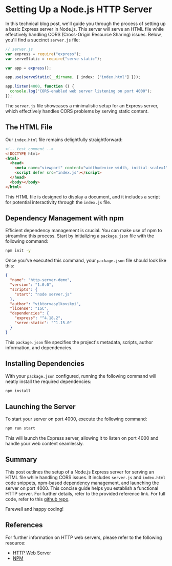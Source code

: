 # Setting Up a Node.js HTTP Server

In this technical blog post, we'll guide you through the process of setting up a basic Express server in Node.js. This server will serve an HTML file while effectively handling CORS (Cross-Origin Resource Sharing) issues. Below, you'll find a succinct `server.js` file:

```typescript
// server.js
var express = require("express");
var serveStatic = require("serve-static");

var app = express();

app.use(serveStatic(__dirname, { index: ["index.html"] }));

app.listen(4000, function () {
  console.log("CORS-enabled web server listening on port 4000");
});
```

The `server.js` file showcases a minimalistic setup for an Express server, which effectively handles CORS problems by serving static content.

## The HTML File

Our `index.html` file remains delightfully straightforward:

```html
<!-- test comment -->
<!DOCTYPE html>
<html>
  <head>
    <meta name="viewport" content="width=device-width, initial-scale=1" />
    <script defer src="index.js"></script>
  </head>
  <body></body>
</html>
```

This HTML file is designed to display a document, and it includes a script for potential interactivity through the `index.js` file.

## Dependency Management with npm

Efficient dependency management is crucial. You can make use of npm to streamline this process. Start by initializing a `package.json` file with the following command:

```bash
npm init -y
```

Once you've executed this command, your `package.json` file should look like this:

```json
{
  "name": "http-server-demo",
  "version": "1.0.0",
  "scripts": {
    "start": "node server.js"
  },
  "author": "viktorvasylkovskyi",
  "license": "ISC",
  "dependencies": {
    "express": "^4.18.2",
    "serve-static": "^1.15.0"
  }
}
```

This `package.json` file specifies the project's metadata, scripts, author information, and dependencies.

## Installing Dependencies

With your `package.json` configured, running the following command will neatly install the required dependencies:

```bash
npm install
```

## Launching the Server

To start your server on port 4000, execute the following command:

```bash
npm run start
```

This will launch the Express server, allowing it to listen on port 4000 and handle your web content seamlessly.

## Summary

This post outlines the setup of a Node.js Express server for serving an HTML file while handling CORS issues. It includes `server.js` and `index.html` code snippets, npm-based dependency management, and launching the server on port 4000. This concise guide helps you establish a functional HTTP server. For further details, refer to the provided reference link. For full code, refer to this [github repo](https://github.com/viktorvasylkovskyi/http-server).

Farewell and happy coding!

## References

For further information on HTTP web servers, please refer to the following resource:

- [HTTP Web Server](https://developer.mozilla.org/en-US/docs/Learn/Common_questions/Web_mechanics/What_is_a_web_server)
- [NPM](https://docs.npmjs.com/)
